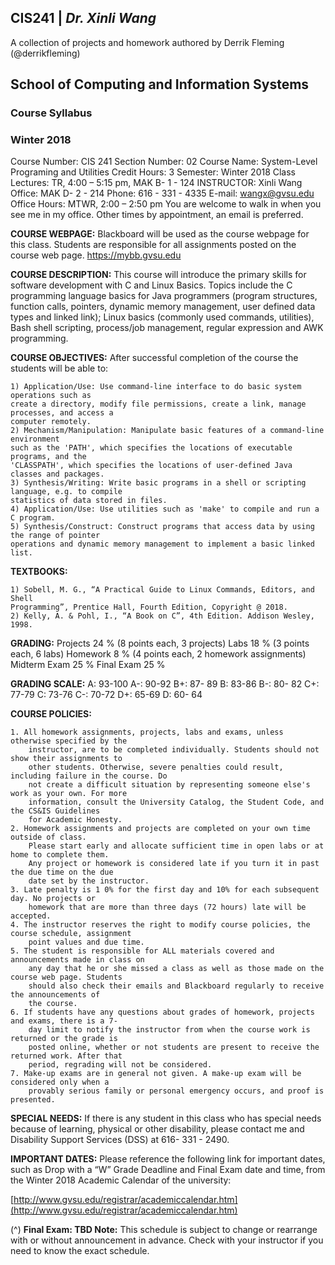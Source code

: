 <h2><b>CIS241</b> | <i>Dr. Xinli Wang</i> </h2>
<p>A collection of projects and homework authored by Derrik Fleming (@derrikfleming)</p>


## School of Computing and Information Systems

### Course Syllabus

### Winter 2018

Course Number: CIS 241
Section Number: 02
Course Name: System-Level Programing and Utilities
Credit Hours: 3
Semester: Winter 2018
Class Lectures: TR, 4:00 – 5:15 pm, MAK B- 1 - 124
INSTRUCTOR: Xinli Wang
Office: MAK D- 2 - 214
Phone: 616 - 331 - 4335
E-mail: wangx@gvsu.edu
Office Hours: MTWR, 2:00 – 2:50 pm
You are welcome to walk in when you see me in my office.
Other times by appointment, an email is preferred.

**COURSE WEBPAGE:**
Blackboard will be used as the course webpage for this class. Students are responsible for all
assignments posted on the course web page.
https://mybb.gvsu.edu

**COURSE DESCRIPTION:**
This course will introduce the primary skills for software development with C and Linux Basics.
Topics include the C programming language basics for Java programmers (program structures,
function calls, pointers, dynamic memory management, user defined data types and linked link);
Linux basics (commonly used commands, utilities), Bash shell scripting, process/job management,
regular expression and AWK programming.

**COURSE OBJECTIVES:**
After successful completion of the course the students will be able to:

```
1) Application/Use: Use command-line interface to do basic system operations such as
create a directory, modify file permissions, create a link, manage processes, and access a
computer remotely.
2) Mechanism/Manipulation: Manipulate basic features of a command-line environment
such as the 'PATH', which specifies the locations of executable programs, and the
'CLASSPATH', which specifies the locations of user-defined Java classes and packages.
3) Synthesis/Writing: Write basic programs in a shell or scripting language, e.g. to compile
statistics of data stored in files.
4) Application/Use: Use utilities such as 'make' to compile and run a C program.
5) Synthesis/Construct: Construct programs that access data by using the range of pointer
operations and dynamic memory management to implement a basic linked list.
```
**TEXTBOOKS:**

```
1) Sobell, M. G., “A Practical Guide to Linux Commands, Editors, and Shell
Programming”, Prentice Hall, Fourth Edition, Copyright @ 2018.
2) Kelly, A. & Pohl, I., “A Book on C”, 4th Edition. Addison Wesley, 1998.
```
**GRADING:**
Projects 24 % (8 points each, 3 projects)
Labs 18 % (3 points each, 6 labs)
Homework 8 % (4 points each, 2 homework assignments)
Midterm Exam 25 %
Final Exam 25 %

**GRADING SCALE:**
A: 93-100 A-: 90-92 B+: 87- 89 B: 83-86 B-: 80- 82
C+: 77-79 C: 73-76 C-: 70-72 D+: 65-69 D: 60- 64

**COURSE POLICIES:**
```
1. All homework assignments, projects, labs and exams, unless otherwise specified by the
    instructor, are to be completed individually. Students should not show their assignments to
    other students. Otherwise, severe penalties could result, including failure in the course. Do
    not create a difficult situation by representing someone else's work as your own. For more
    information, consult the University Catalog, the Student Code, and the CS&IS Guidelines
    for Academic Honesty.
2. Homework assignments and projects are completed on your own time outside of class.
    Please start early and allocate sufficient time in open labs or at home to complete them.
    Any project or homework is considered late if you turn it in past the due time on the due
    date set by the instructor.
3. Late penalty is 1 0% for the first day and 10% for each subsequent day. No projects or
    homework that are more than three days (72 hours) late will be accepted.
4. The instructor reserves the right to modify course policies, the course schedule, assignment
    point values and due time.
5. The student is responsible for ALL materials covered and announcements made in class on
    any day that he or she missed a class as well as those made on the course web page. Students
    should also check their emails and Blackboard regularly to receive the announcements of
    the course.
6. If students have any questions about grades of homework, projects and exams, there is a 7-
    day limit to notify the instructor from when the course work is returned or the grade is
    posted online, whether or not students are present to receive the returned work. After that
    period, regrading will not be considered.
7. Make-up exams are in general not given. A make-up exam will be considered only when a
    provably serious family or personal emergency occurs, and proof is presented.
```

**SPECIAL NEEDS:**
If there is any student in this class who has special needs because of learning, physical or other
disability, please contact me and Disability Support Services (DSS) at 616- 331 - 2490.

**IMPORTANT DATES:**
Please reference the following link for important dates, such as Drop with a “W” Grade Deadline
and Final Exam date and time, from the Winter 2018 Academic Calendar of the university:

[http://www.gvsu.edu/registrar/academiccalendar.htm](http://www.gvsu.edu/registrar/academiccalendar.htm)

(^) **Final Exam: TBD
Note:** This schedule is subject to change or rearrange with or without announcement in advance.
Check with your instructor if you need to know the exact schedule.


